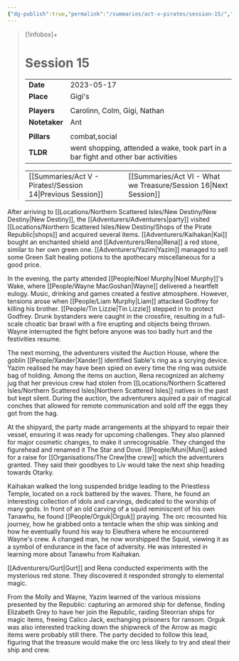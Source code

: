 ```yaml
---
{"dg-publish":true,"permalink":"/summaries/act-v-pirates/session-15/","tags":["session"]}
---
```


> [!infobox]+
> # Session 15
> 
> | | |
> | --- | --- |
> | **Date** | 2023-05-17 |
> | **Place** | Gigi's |
> | | | 
> | **Players** | Carolinn, Colm, Gigi, Nathan |
> | **Notetaker** | Ant |
> | | | 
> | **Pillars** | combat,social | 
> | **TLDR** | went shopping, attended a wake, took part in a bar fight and other bar  activities |
> 
> | | |
> | --- | --- |
> | [[Summaries/Act V - Pirates!/Session 14\|Previous Session]] | [[Summaries/Act VI - What we Treasure/Session 16\|Next Session]] |

After arriving to [[Locations/Northern Scattered Isles/New Destiny/New Destiny\|New Destiny]], the [[Adventurers/Adventurers\|party]] visited [[Locations/Northern Scattered Isles/New Destiny/Shops of the Pirate Republic\|shops]] and acquired several items. [[Adventurers/Kaihakan\|Kai]] bought an enchanted shield and [[Adventurers/Rena\|Rena]] a red stone, similar to her own green one. [[Adventurers/Yazim\|Yazim]] managed to sell some Green Salt healing potions to the apothecary miscellaneous for a good price.

In the evening, the party attended [[People/Noel Murphy\|Noel Murphy]]'s Wake, where [[People/Wayne MacGoshan\|Wayne]] delivered a heartfelt eulogy. Music, drinking and games created a festive atmosphere. However, tensions arose when [[People/Liam Murphy\|Liam]] attacked Godfrey for killing his brother. [[People/Tin Lizzie\|Tin Lizzie]] stepped in to protect Godfrey. Drunk bystanders were caught in the crossfire, resulting in a full-scale choatic bar brawl with a fire erupting and objects being thrown. Wayne interrupted the fight before anyone was too badly hurt and the festivities resume.

The next morning, the adventurers visited the Auction House, where the goblin [[People/Xander\|Xander]] identified Sable's ring as a scrying device. Yazim realised he may have been spied on every time the ring was outside bag of holding. Among the items on auction, Rena recognized an alchemy jug that her previous crew had stolen from [[Locations/Northern Scattered Isles/Northern Scattered Isles\|Northern Scattered Isles]] natives in the past but kept silent. During the auction, the adventurers aquired a pair of magical conches that allowed for remote communication and sold off the eggs they got from the hag.

At the shipyard, the party made arrangements at the shipyard to repair their vessel, ensuring it was ready for upcoming challenges. They also planned for major cosmetic changes, to make it unrecognisable. They changed the figurehead and renamed it The Star and Dove. [[People/Muni\|Muni]] asked for a raise for [[Organisations/The Crew\|the crew]] which the adventurers granted. They said their goodbyes to Liv would take the next ship heading towards Otarky.

Kaihakan walked the long suspended bridge leading to the Priestless Temple, located on a rock battered by the waves. There, he found an interesting collection of idols and carvings, dedicated to the worship of many gods. In front of an old carving of a squid reminiscent of his own Tanawhu, he found [[People/Orguk\|Orguk]] praying. The orc recounted his journey, how he grabbed onto a tentacle when the ship was sinking and how he eventually found his way to Eleuthera where he encountered Wayne's crew. A changed man, he now worshipped the Squid, viewing it as a symbol of endurance in the face of adversity. He was interested in learning more about Tanawhu from Kaihakan.

[[Adventurers/Gurt\|Gurt]] and Rena conducted experiments with the mysterious red stone. They discovered it responded strongly to elemental magic.

From the Molly and Wayne, Yazim learned of the various missions presented by the Republic: capturing an armored ship for defense, finding Elizabeth Grey to have her join the Republic, raiding Steorrian ships for magic items, freeing Calico Jack, exchanging prisoners for ransom. Orguk was also interested tracking down the shipwreck of the Arrow as magic items were probably still there. The party decided to follow this lead, figuring that the treasure would make the orc less likely to try and steal their ship and crew.